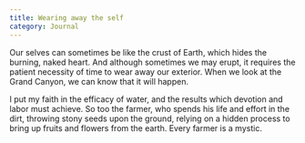 ```yaml
---
title: Wearing away the self
category: Journal
---
```


Our selves can sometimes be like the crust of Earth, which hides the
burning, naked heart.  And although sometimes we may erupt, it requires
the patient necessity of time to wear away our exterior.  When we look
at the Grand Canyon, we can know that it will happen.

I put my faith in the efficacy of water, and the results which devotion
and labor must achieve.  So too the farmer, who spends his life and
effort in the dirt, throwing stony seeds upon the ground, relying on a
hidden process to bring up fruits and flowers from the earth.  Every
farmer is a mystic.


